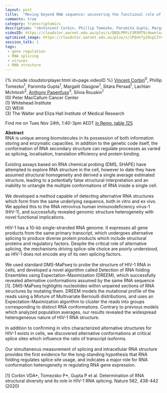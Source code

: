 ```yaml
---
layout: post
title:  "Moving beyond RNA sequence: uncovering the functional role of RNA structure"
comments: true
category: transcriptomics
description: "<b>Vincent Corbin, Phillip Tomezko, Paromita Gupta, Margalit Glasgow, Sitara Persad, Lachlan McIntosh, Anthony Papenfuss, Silvia Rouskin</b><br/>RNA is unique among biomolecules in its possession..."
videoID: https://cloudstor.aarnet.edu.au/plus/s/Q8DLPMtLF3R5MT9/download
optimized_image: https://cloudstor.aarnet.edu.au/plus/s/1PQnh7y20ipCIYc/download
session_talk: 1
tags:
 - gene regulation
 - RNA splicing
 - viruses
 - RNA structure
---
```

{% include cloudstorplayer.html id=page.videoID %}
<u>Vincent Corbin</u><sup>0</sup>, Phillip Tomezko<sup>1</sup>, Paromita Gupta<sup>1</sup>, Margalit Glasgow<sup>1</sup>, Sitara Persad<sup>1</sup>, Lachlan McIntosh<sup>2</sup>, [Anthony Papenfuss](http://bioinf.wehi.edu.au/contacts/details_papenfuss.html)<sup>3</sup>, Silvia Rouskin<sup>1</sup><br/>
\(0\) Peter MacCallum Cancer Center<br/>
\(1\) Whitehead Institute<br/>
\(2\) WEHI<br/>
\(3\) The Walter and Eliza Hall Institute of Medical Research

Find me on Tues Nov 24th, 1:40-3pm AEDT [in Remo, table 125](https://live.remo.co/e/abacbs2020-day-1/register)

<b>Abstract</b><br/>
RNA is unique among biomolecules in its possession of both information storing and enzymatic capacities. In addition to the genetic code itself, the conformation of RNA secondary structure can regulate processes as varied as splicing, localisation, translation efficiency and protein binding.<br/><br/>Existing assays based on RNA chemical probing \(DMS, SHAPE\) have attempted to explore RNA structure in the cell, however to date they have assumed structural homogeneity and derived a single average estimated structure, leading to a potentially false structural interpretation and an inability to untangle the multiple conformations of RNA inside a single cell. <br/><br/>We developed a method capable of detecting alternative RNA structures which form from the same underlying sequence, both in vitro and ex vivo. We applied this to the RNA retrovirus human immunodeficiency virus-1 \(HIV-1\), and successfully revealed genomic structure heterogeneity with novel functional implications. <br/><br/>HIV-1 has a 10-kb single-stranded RNA genome. It expresses all gene products from the same primary transcript, which undergoes alternative splicing to produce diverse protein products which include structural proteins and regulatory factors. Despite the critical role of alternative splicing, the mechanisms driving splice-site choice are poorly understood, as HIV-1 does not encode any of its own splicing factors. <br/><br/>We used standard DMS-MaPseq to probe the structure of HIV-1 RNA in cells, and developed a novel algorithm called Detection of RNA folding Ensembles using Expectation-Maximization \(DREEM\), which successfully revealed alternative conformations assumed by the same RNA sequence \[1\]. DMS-MaPseq highlights nucleotides within unpaired sections of RNA structures by mutating them. DREEM models the mutational profile of the reads using a Mixture of Multivariate Bernoulli distributions, and uses an Expectation-Maximization algorithm to cluster the reads into groups corresponding to distinct RNA conformations. Contrary to previous models which analyzed population averages, our results revealed the widespread heterogeneous nature of HIV-1 RNA structure.<br/><br/>In addition to confirming in vitro characterized alternative structures for HIV-1 exists in cells, we discovered alternative conformations at critical splice sites which influence the ratio of transcript isoforms. <br/><br/>Our simultaneous measurement of splicing and intracellular RNA structure provides the first evidence for the long-standing hypothesis that RNA folding regulates splice site usage, and indicates a major role for RNA conformation heterogeneity in regulating RNA gene expression.<br/><br/>\[1\] Corbin VDA\*, Tomezsko P\*, Gupta P et al. Determination of RNA structural diversity and its role in HIV-1 RNA splicing. Nature 582, 438-442 \(2020\)

